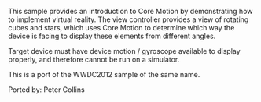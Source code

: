 
This sample provides an introduction to Core Motion by demonstrating
how to implement virtual reality.  The view controller provides a view
of rotating cubes and stars, which uses Core Motion to determine which
way the device is facing to display these elements from different
angles.

Target device must have device motion / gyroscope available to display
properly, and therefore cannot be run on a simulator.

This is a port of the WWDC2012 sample of the same name.

Ported by: Peter Collins